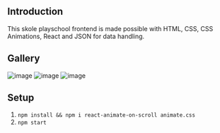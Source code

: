 ## Introduction
This skole playschool frontend is made possible with HTML, CSS, CSS Animations, React and JSON for data handling.

## Gallery
![image](https://github.com/user-attachments/assets/cdcba2e4-160f-4a6e-b48b-346dc3c28668)
![image](https://github.com/user-attachments/assets/9971dc3b-528b-4ecb-a65c-b40b18d42241)
![image](https://github.com/user-attachments/assets/de356637-175a-4e5d-8382-7b4d246a701c)

## Setup
1. `npm install && npm i react-animate-on-scroll animate.css`
2.  `npm start`
